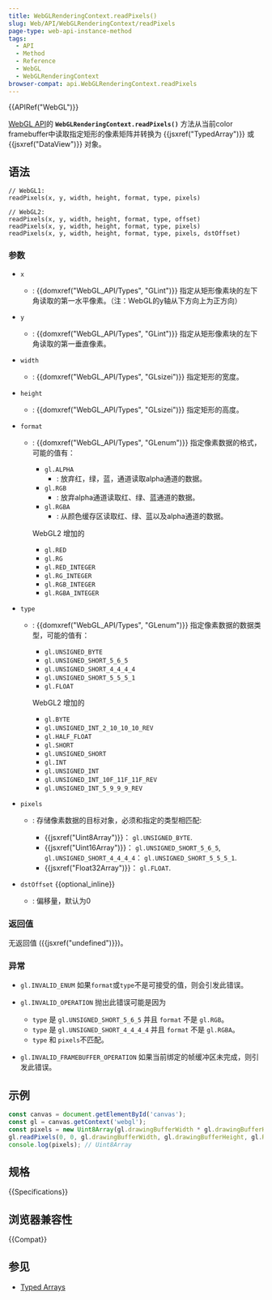 ```yaml
---
title: WebGLRenderingContext.readPixels()
slug: Web/API/WebGLRenderingContext/readPixels
page-type: web-api-instance-method
tags:
  - API
  - Method
  - Reference
  - WebGL
  - WebGLRenderingContext
browser-compat: api.WebGLRenderingContext.readPixels
---
```


{{APIRef("WebGL")}}

[WebGL API](/zh-CN/docs/Web/API/WebGL_API)的 **`WebGLRenderingContext.readPixels()`** 方法从当前color framebuffer中读取指定矩形的像素矩阵并转换为 {{jsxref("TypedArray")}} 或 {{jsxref("DataView")}} 对象。

## 语法

```js-nolint
// WebGL1:
readPixels(x, y, width, height, format, type, pixels)

// WebGL2:
readPixels(x, y, width, height, format, type, offset)
readPixels(x, y, width, height, format, type, pixels)
readPixels(x, y, width, height, format, type, pixels, dstOffset)
```

### 参数

- `x`
  - : {{domxref("WebGL_API/Types", "GLint")}} 指定从矩形像素块的左下角读取的第一水平像素。（注：WebGL的y轴从下方向上为正方向）
- `y`
  - : {{domxref("WebGL_API/Types", "GLint")}} 指定从矩形像素块的左下角读取的第一垂直像素。
- `width`
  - : {{domxref("WebGL_API/Types", "GLsizei")}} 指定矩形的宽度。
- `height`
  - : {{domxref("WebGL_API/Types", "GLsizei")}} 指定矩形的高度。
- `format`

  - : {{domxref("WebGL_API/Types", "GLenum")}} 指定像素数据的格式，可能的值有：

    - `gl.ALPHA`
      - : 放弃红，绿，蓝，通道读取alpha通道的数据。
    - `gl.RGB`
      - : 放弃alpha通道读取红、绿、蓝通道的数据。
    - `gl.RGBA`
      - : 从颜色缓存区读取红、绿、蓝以及alpha通道的数据。

    WebGL2 增加的

    - `gl.RED`
    - `gl.RG`
    - `gl.RED_INTEGER`
    - `gl.RG_INTEGER`
    - `gl.RGB_INTEGER`
    - `gl.RGBA_INTEGER`

- `type`

  - : {{domxref("WebGL_API/Types", "GLenum")}} 指定像素数据的数据类型，可能的值有：

    - `gl.UNSIGNED_BYTE`
    - `gl.UNSIGNED_SHORT_5_6_5`
    - `gl.UNSIGNED_SHORT_4_4_4_4`
    - `gl.UNSIGNED_SHORT_5_5_5_1`
    - `gl.FLOAT`

    WebGL2 增加的

    - `gl.BYTE`
    - `gl.UNSIGNED_INT_2_10_10_10_REV`
    - `gl.HALF_FLOAT`
    - `gl.SHORT`
    - `gl.UNSIGNED_SHORT`
    - `gl.INT`
    - `gl.UNSIGNED_INT`
    - `gl.UNSIGNED_INT_10F_11F_11F_REV`
    - `gl.UNSIGNED_INT_5_9_9_9_REV`

- `pixels`

  - : 存储像素数据的目标对象，必须和指定的类型相匹配:

    - {{jsxref("Uint8Array")}}： `gl.UNSIGNED_BYTE`.
    - {{jsxref("Uint16Array")}}： `gl.UNSIGNED_SHORT_5_6_5`,
      `gl.UNSIGNED_SHORT_4_4_4_4`： `gl.UNSIGNED_SHORT_5_5_5_1`.
    - {{jsxref("Float32Array")}}： `gl.FLOAT`.

- `dstOffset` {{optional_inline}}
  - : 偏移量，默认为0

### 返回值

无返回值 ({{jsxref("undefined")}})。

### 异常

- `gl.INVALID_ENUM` 如果`format`或`type`不是可接受的值，则会引发此错误。
- `gl.INVALID_OPERATION` 抛出此错误可能是因为

  - `type` 是 `gl.UNSIGNED_SHORT_5_6_5` 并且
    `format` 不是 `gl.RGB`。
  - `type` 是 `gl.UNSIGNED_SHORT_4_4_4_4` 并且
    `format` 不是 `gl.RGBA`。
  - `type` 和 `pixels`不匹配。

- `gl.INVALID_FRAMEBUFFER_OPERATION` 如果当前绑定的帧缓冲区未完成，则引发此错误。

## 示例

```js
const canvas = document.getElementById('canvas');
const gl = canvas.getContext('webgl');
const pixels = new Uint8Array(gl.drawingBufferWidth * gl.drawingBufferHeight * 4);
gl.readPixels(0, 0, gl.drawingBufferWidth, gl.drawingBufferHeight, gl.RGBA, gl.UNSIGNED_BYTE, pixels);
console.log(pixels); // Uint8Array
```

## 规格

{{Specifications}}

## 浏览器兼容性

{{Compat}}

## 参见

- [Typed Arrays](/zh-CN/docs/Web/JavaScript/Typed_arrays)
